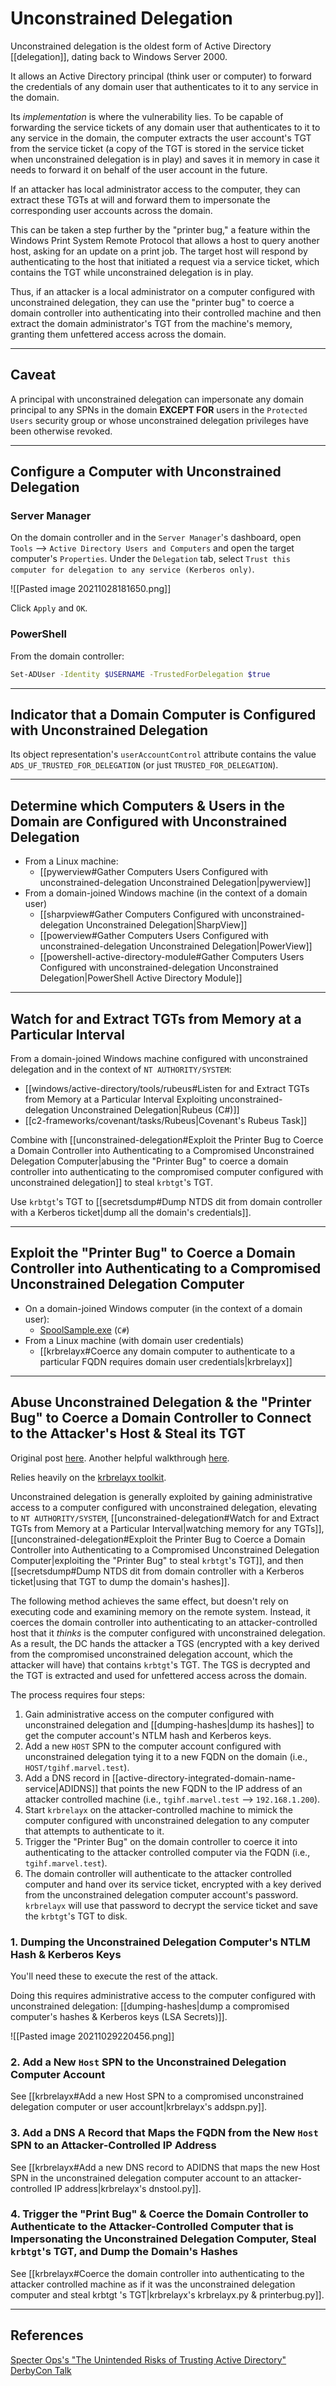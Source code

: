 # Unconstrained Delegation

Unconstrained delegation is the oldest form of Active Directory [[delegation]], dating back to Windows Server 2000.

It allows an Active Directory principal (think user or computer) to forward the credentials of any domain user that authenticates to it to any service in the domain.

Its *implementation* is where the vulnerability lies. To be capable of forwarding the service tickets of any domain user that authenticates to it to any service in the domain, the computer extracts the user account's TGT from the service ticket (a copy of the TGT is stored in the service ticket when unconstrained delegation is in play) and saves it in memory in case it needs to forward it on behalf of the user account in the future.

If an attacker has local administrator access to the computer, they can extract these TGTs at will and forward them to impersonate the corresponding user accounts across the domain.

This can be taken a step further by the "printer bug," a feature within the Windows Print System Remote Protocol that allows a host to query another host, asking for an update on a print job. The target host will respond by authenticating to the host that initiated a request via a service ticket, which contains the TGT while unconstrained delegation is in play.

Thus, if an attacker is a local administrator on a computer configured with unconstrained delegation, they can use the "printer bug" to coerce a domain controller into authenticating into their controlled machine and then extract the domain administrator's TGT from the machine's memory, granting them unfettered access across the domain.

---

## Caveat

A principal with unconstrained delegation can impersonate any domain principal to any SPNs in the domain **EXCEPT FOR** users in the `Protected Users` security group or whose unconstrained delegation privileges have been otherwise revoked.

---

## Configure a Computer with Unconstrained Delegation

### Server Manager

On the domain controller and in the `Server Manager`'s dashboard, open `Tools` --> `Active Directory Users and Computers` and open the target computer's `Properties`. Under the `Delegation` tab, select `Trust this computer for delegation to any service (Kerberos only)`.

![[Pasted image 20211028181650.png]]

Click `Apply` and `OK`.

### PowerShell

From the domain controller:

```bash
Set-ADUser -Identity $USERNAME -TrustedForDelegation $true
```

---

## Indicator that a Domain Computer is Configured with Unconstrained Delegation

Its object representation's `userAccountControl` attribute contains the value `ADS_UF_TRUSTED_FOR_DELEGATION` (or just `TRUSTED_FOR_DELEGATION`).

---

## Determine which Computers & Users in the Domain are Configured with Unconstrained Delegation

- From a Linux machine:
	- [[pywerview#Gather Computers Users Configured with unconstrained-delegation Unconstrained Delegation|pywerview]]
- From a domain-joined Windows machine (in the context of a domain user)
	- [[sharpview#Gather Computers Configured with unconstrained-delegation Unconstrained Delegation|SharpView]]
	- [[powerview#Gather Computers Users Configured with unconstrained-delegation Unconstrained Delegation|PowerView]]
	- [[powershell-active-directory-module#Gather Computers Users Configured with unconstrained-delegation Unconstrained Delegation|PowerShell Active Directory Module]]

---

## Watch for and Extract TGTs from Memory at a Particular Interval

From a domain-joined Windows machine configured with unconstrained delegation and in the context of `NT AUTHORITY/SYSTEM`:

- [[windows/active-directory/tools/rubeus#Listen for and Extract TGTs from Memory at a Particular Interval Exploiting unconstrained-delegation Unconstrained Delegation|Rubeus (C#)]]
- [[c2-frameworks/covenant/tasks/Rubeus|Covenant's Rubeus Task]]

Combine with [[unconstrained-delegation#Exploit the Printer Bug to Coerce a Domain Controller into Authenticating to a Compromised Unconstrained Delegation Computer|abusing the "Printer Bug" to coerce a domain controller into authenticating to the compromised computer configured with unconstrained delegation]] to steal `krbtgt`'s TGT.

Use `krbtgt`'s TGT to [[secretsdump#Dump NTDS dit from domain controller with a Kerberos ticket|dump all the domain's credentials]].


---

## Exploit the "Printer Bug" to Coerce a Domain Controller into Authenticating to a Compromised Unconstrained Delegation Computer

- On a domain-joined Windows computer (in the context of a domain user):
	- [SpoolSample.exe](https://github.com/leechristensen/SpoolSample/tree/master/SpoolSample) (`C#`)
- From a Linux machine (with domain user credentials)
	- [[krbrelayx#Coerce any domain computer to authenticate to a particular FQDN requires domain user credentials|krbrelayx]]

---

## Abuse Unconstrained Delegation & the "Printer Bug" to Coerce a Domain Controller to Connect to the Attacker's Host & Steal its TGT

Original post [here](https://dirkjanm.io/krbrelayx-unconstrained-delegation-abuse-toolkit/). Another helpful walkthrough [here](http://blog.redxorblue.com/2019/12/no-shells-required-using-impacket-to.html).

Relies heavily on the [krbrelayx toolkit](https://github.com/dirkjanm/krbrelayx).

Unconstrained delegation is generally exploited by gaining administrative access to a computer configured with unconstrained delegation, elevating to `NT AUTHORITY/SYSTEM`, [[unconstrained-delegation#Watch for and Extract TGTs from Memory at a Particular Interval|watching memory for any TGTs]], [[unconstrained-delegation#Exploit the Printer Bug to Coerce a Domain Controller into Authenticating to a Compromised Unconstrained Delegation Computer|exploiting the "Printer Bug" to steal `krbtgt`'s TGT]], and then [[secretsdump#Dump NTDS dit from domain controller with a Kerberos ticket|using that TGT to dump the domain's hashes]].

The following method achieves the same effect, but doesn't rely on executing code and examining memory on the remote system. Instead, it coerces the domain controller into authenticating to an attacker-controlled host that it *thinks* is the computer configured with unconstrained delegation. As a result, the DC hands the attacker a TGS (encrypted with a key derived from the compromised unconstrained delegation account, which the attacker will have) that contains `krbtgt`'s TGT. The TGS is decrypted and the TGT is extracted and used for unfettered access across the domain.

The process requires four steps:

1. Gain administrative access on the computer configured with unconstrained delegation and [[dumping-hashes|dump its hashes]] to get the computer account's NTLM hash and Kerberos keys.
2. Add a new `HOST` SPN to the computer account configured with unconstrained delegation tying it to a new FQDN on the domain (i.e., `HOST/tgihf.marvel.test`).
3. Add a DNS record in [[active-directory-integrated-domain-name-service|ADIDNS]] that points the new FQDN to the IP address of an attacker controlled machine (i.e., `tgihf.marvel.test` --> `192.168.1.200`).
4. Start `krbrelayx` on the attacker-controlled machine to mimick the computer configured with unconstrained delegation to any computer that attempts to authenticate to it.
5. Trigger the "Printer Bug" on the domain controller to coerce it into authenticating to the attacker controlled computer via the FQDN (i.e., `tgihf.marvel.test`).
6. The domain controller will authenticate to the attacker controlled computer and  hand over its service ticket, encrypted with a key derived from the unconstrained delegation computer account's password. `krbrelayx` will use that password to decrypt the service ticket and save the `krbtgt`'s TGT to disk.

### 1. Dumping the Unconstrained Delegation Computer's NTLM Hash & Kerberos Keys

You'll need these to execute the rest of the attack.

Doing this requires administrative access to the computer configured with unconstrained delegation: [[dumping-hashes|dump a compromised computer's hashes & Kerberos keys (LSA Secrets)]].

![[Pasted image 20211029220456.png]]

### 2. Add a New `Host` SPN to the Unconstrained Delegation Computer Account

See [[krbrelayx#Add a new Host SPN to a compromised unconstrained delegation computer or user account|krbrelayx's addspn.py]].

### 3. Add a DNS A Record that Maps the FQDN from the New `Host` SPN to an Attacker-Controlled IP Address

See [[krbrelayx#Add a new DNS record to ADIDNS that maps the new Host SPN in the unconstrained delegation computer account to an attacker-controlled IP address|krbrelayx's dnstool.py]].

### 4. Trigger the "Print Bug" & Coerce the Domain Controller to Authenticate to the Attacker-Controlled Computer that is Impersonating the Unconstrained Delegation Computer, Steal `krbtgt`'s TGT, and Dump the Domain's Hashes

See [[krbrelayx#Coerce the domain controller into authenticating to the attacker controlled machine as if it was the unconstrained delegation computer and steal krbtgt 's TGT|krbrelayx's krbrelayx.py & printerbug.py]].

---

## References

[Specter Ops's "The Unintended Risks of Trusting Active Directory" DerbyCon Talk](https://www.youtube.com/watch?v=KbTTDICqCa8)
